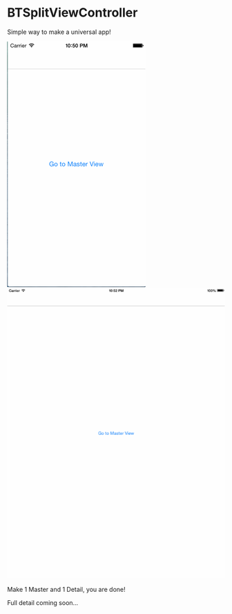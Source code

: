 BTSplitViewController
=====================

Simple way to make a universal app!

![phone](/Gifs/phone.gif) ![pad](/Gifs/pad_ver.gif) 


Make 1 Master and 1 Detail, you are done!


Full detail coming soon...
